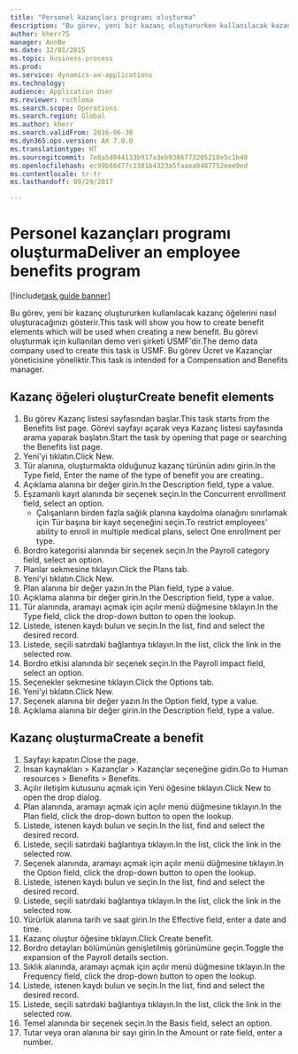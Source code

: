 ```yaml
--- 
title: "Personel kazançları programı oluşturma"
description: "Bu görev, yeni bir kazanç oluştururken kullanılacak kazanç öğelerini nasıl oluşturacağınızı gösterir."
author: kherr75
manager: AnnBe
ms.date: 12/01/2015
ms.topic: business-process
ms.prod: 
ms.service: dynamics-ax-applications
ms.technology: 
audience: Application User
ms.reviewer: rschloma
ms.search.scope: Operations
ms.search.region: Global
ms.author: kherr
ms.search.validFrom: 2016-06-30
ms.dyn365.ops.version: AX 7.0.0
ms.translationtype: HT
ms.sourcegitcommit: 7e0a5d044133b917a3eb9386773205218e5c1b40
ms.openlocfilehash: ec99b86d77c1381b4323a5faaea0487752eee9ed
ms.contentlocale: tr-tr
ms.lasthandoff: 09/29/2017

---
```

# <a name="deliver-an-employee-benefits-program"></a><span data-ttu-id="dc64c-103">Personel kazançları programı oluşturma</span><span class="sxs-lookup"><span data-stu-id="dc64c-103">Deliver an employee benefits program</span></span>

[!include[task guide banner](../../includes/task-guide-banner.md)]

<span data-ttu-id="dc64c-104">Bu görev, yeni bir kazanç oluştururken kullanılacak kazanç öğelerini nasıl oluşturacağınızı gösterir.</span><span class="sxs-lookup"><span data-stu-id="dc64c-104">This task will show you how to create benefit elements which will be used when creating a new benefit.</span></span> <span data-ttu-id="dc64c-105">Bu görevi oluşturmak için kullanılan demo veri şirketi USMF'dir.</span><span class="sxs-lookup"><span data-stu-id="dc64c-105">The demo data company used to create this task is USMF.</span></span> <span data-ttu-id="dc64c-106">Bu görev Ücret ve Kazançlar yöneticisine yöneliktir.</span><span class="sxs-lookup"><span data-stu-id="dc64c-106">This task is intended for a Compensation and Benefits manager.</span></span>


## <a name="create-benefit-elements"></a><span data-ttu-id="dc64c-107">Kazanç öğeleri oluştur</span><span class="sxs-lookup"><span data-stu-id="dc64c-107">Create benefit elements</span></span>
1. <span data-ttu-id="dc64c-108">Bu görev Kazanç listesi sayfasından başlar.</span><span class="sxs-lookup"><span data-stu-id="dc64c-108">This task starts from the Benefits list page.</span></span> <span data-ttu-id="dc64c-109">Görevi sayfayı açarak veya Kazanç listesi sayfasında arama yaparak başlatın.</span><span class="sxs-lookup"><span data-stu-id="dc64c-109">Start the task by opening that page or searching the Benefits list page.</span></span>
2. <span data-ttu-id="dc64c-110">Yeni'yi tıklatın.</span><span class="sxs-lookup"><span data-stu-id="dc64c-110">Click New.</span></span>
3. <span data-ttu-id="dc64c-111">Tür alanına, oluşturmakta olduğunuz kazanç türünün adını girin.</span><span class="sxs-lookup"><span data-stu-id="dc64c-111">In the Type field, Enter the name of the type of benefit you are creating..</span></span>
4. <span data-ttu-id="dc64c-112">Açıklama alanına bir değer girin.</span><span class="sxs-lookup"><span data-stu-id="dc64c-112">In the Description field, type a value.</span></span>
5. <span data-ttu-id="dc64c-113">Eşzamanlı kayıt alanında bir seçenek seçin.</span><span class="sxs-lookup"><span data-stu-id="dc64c-113">In the Concurrent enrollment field, select an option.</span></span>
    * <span data-ttu-id="dc64c-114">Çalışanların birden fazla sağlık planına kaydolma olanağını sınırlamak için Tür başına bir kayıt seçeneğini seçin.</span><span class="sxs-lookup"><span data-stu-id="dc64c-114">To restrict employees' ability to enroll in multiple medical plans, select One enrollment per type.</span></span>  
6. <span data-ttu-id="dc64c-115">Bordro kategorisi alanında bir seçenek seçin.</span><span class="sxs-lookup"><span data-stu-id="dc64c-115">In the Payroll category field, select an option.</span></span>
7. <span data-ttu-id="dc64c-116">Planlar sekmesine tıklayın.</span><span class="sxs-lookup"><span data-stu-id="dc64c-116">Click the Plans tab.</span></span>
8. <span data-ttu-id="dc64c-117">Yeni'yi tıklatın.</span><span class="sxs-lookup"><span data-stu-id="dc64c-117">Click New.</span></span>
9. <span data-ttu-id="dc64c-118">Plan alanına bir değer yazın.</span><span class="sxs-lookup"><span data-stu-id="dc64c-118">In the Plan field, type a value.</span></span>
10. <span data-ttu-id="dc64c-119">Açıklama alanına bir değer girin.</span><span class="sxs-lookup"><span data-stu-id="dc64c-119">In the Description field, type a value.</span></span>
11. <span data-ttu-id="dc64c-120">Tür alanında, aramayı açmak için açılır menü düğmesine tıklayın.</span><span class="sxs-lookup"><span data-stu-id="dc64c-120">In the Type field, click the drop-down button to open the lookup.</span></span>
12. <span data-ttu-id="dc64c-121">Listede, istenen kaydı bulun ve seçin.</span><span class="sxs-lookup"><span data-stu-id="dc64c-121">In the list, find and select the desired record.</span></span>
13. <span data-ttu-id="dc64c-122">Listede, seçili satırdaki bağlantıya tıklayın.</span><span class="sxs-lookup"><span data-stu-id="dc64c-122">In the list, click the link in the selected row.</span></span>
14. <span data-ttu-id="dc64c-123">Bordro etkisi alanında bir seçenek seçin.</span><span class="sxs-lookup"><span data-stu-id="dc64c-123">In the Payroll impact field, select an option.</span></span>
15. <span data-ttu-id="dc64c-124">Seçenekler sekmesine tıklayın.</span><span class="sxs-lookup"><span data-stu-id="dc64c-124">Click the Options tab.</span></span>
16. <span data-ttu-id="dc64c-125">Yeni'yi tıklatın.</span><span class="sxs-lookup"><span data-stu-id="dc64c-125">Click New.</span></span>
17. <span data-ttu-id="dc64c-126">Seçenek alanına bir değer yazın.</span><span class="sxs-lookup"><span data-stu-id="dc64c-126">In the Option field, type a value.</span></span>
18. <span data-ttu-id="dc64c-127">Açıklama alanına bir değer girin.</span><span class="sxs-lookup"><span data-stu-id="dc64c-127">In the Description field, type a value.</span></span>

## <a name="create-a-benefit"></a><span data-ttu-id="dc64c-128">Kazanç oluşturma</span><span class="sxs-lookup"><span data-stu-id="dc64c-128">Create a benefit</span></span>
1. <span data-ttu-id="dc64c-129">Sayfayı kapatın.</span><span class="sxs-lookup"><span data-stu-id="dc64c-129">Close the page.</span></span>
2. <span data-ttu-id="dc64c-130">İnsan kaynakları > Kazançlar > Kazançlar seçeneğine gidin.</span><span class="sxs-lookup"><span data-stu-id="dc64c-130">Go to Human resources > Benefits > Benefits.</span></span>
3. <span data-ttu-id="dc64c-131">Açılır iletişim kutusunu açmak için Yeni öğesine tıklayın.</span><span class="sxs-lookup"><span data-stu-id="dc64c-131">Click New to open the drop dialog.</span></span>
4. <span data-ttu-id="dc64c-132">Plan alanında, aramayı açmak için açılır menü düğmesine tıklayın.</span><span class="sxs-lookup"><span data-stu-id="dc64c-132">In the Plan field, click the drop-down button to open the lookup.</span></span>
5. <span data-ttu-id="dc64c-133">Listede, istenen kaydı bulun ve seçin.</span><span class="sxs-lookup"><span data-stu-id="dc64c-133">In the list, find and select the desired record.</span></span>
6. <span data-ttu-id="dc64c-134">Listede, seçili satırdaki bağlantıya tıklayın.</span><span class="sxs-lookup"><span data-stu-id="dc64c-134">In the list, click the link in the selected row.</span></span>
7. <span data-ttu-id="dc64c-135">Seçenek alanında, aramayı açmak için açılır menü düğmesine tıklayın.</span><span class="sxs-lookup"><span data-stu-id="dc64c-135">In the Option field, click the drop-down button to open the lookup.</span></span>
8. <span data-ttu-id="dc64c-136">Listede, istenen kaydı bulun ve seçin.</span><span class="sxs-lookup"><span data-stu-id="dc64c-136">In the list, find and select the desired record.</span></span>
9. <span data-ttu-id="dc64c-137">Listede, seçili satırdaki bağlantıya tıklayın.</span><span class="sxs-lookup"><span data-stu-id="dc64c-137">In the list, click the link in the selected row.</span></span>
10. <span data-ttu-id="dc64c-138">Yürürlük alanına tarih ve saat girin.</span><span class="sxs-lookup"><span data-stu-id="dc64c-138">In the Effective field, enter a date and time.</span></span>
11. <span data-ttu-id="dc64c-139">Kazanç oluştur öğesine tıklayın.</span><span class="sxs-lookup"><span data-stu-id="dc64c-139">Click Create benefit.</span></span>
12. <span data-ttu-id="dc64c-140">Bordro detayları bölümünün genişletilmiş görünümüne geçin.</span><span class="sxs-lookup"><span data-stu-id="dc64c-140">Toggle the expansion of the Payroll details section.</span></span>
13. <span data-ttu-id="dc64c-141">Sıklık alanında, aramayı açmak için açılır menü düğmesine tıklayın.</span><span class="sxs-lookup"><span data-stu-id="dc64c-141">In the Frequency field, click the drop-down button to open the lookup.</span></span>
14. <span data-ttu-id="dc64c-142">Listede, istenen kaydı bulun ve seçin.</span><span class="sxs-lookup"><span data-stu-id="dc64c-142">In the list, find and select the desired record.</span></span>
15. <span data-ttu-id="dc64c-143">Listede, seçili satırdaki bağlantıya tıklayın.</span><span class="sxs-lookup"><span data-stu-id="dc64c-143">In the list, click the link in the selected row.</span></span>
16. <span data-ttu-id="dc64c-144">Temel alanında bir seçenek seçin.</span><span class="sxs-lookup"><span data-stu-id="dc64c-144">In the Basis field, select an option.</span></span>
17. <span data-ttu-id="dc64c-145">Tutar veya oran alanına bir sayı girin.</span><span class="sxs-lookup"><span data-stu-id="dc64c-145">In the Amount or rate field, enter a number.</span></span>


